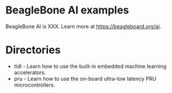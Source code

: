 # BeagleBone AI examples

BeagleBone AI is XXX. Learn more at https://beagleboard.org/ai.

# Directories

* tidl - Learn how to use the built-in embedded machine learning accelerators.
* pru - Learn how to use the on-board ultra-low latency PRU microcontrollers.

